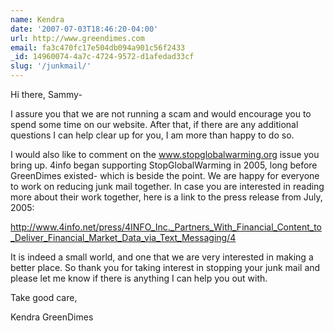 ```yaml
---
name: Kendra
date: '2007-07-03T18:46:20-04:00'
url: http://www.greendimes.com
email: fa3c470fc17e504db094a901c56f2433
_id: 14960074-4a7c-4724-9572-d1afedad33cf
slug: '/junkmail/'
---
```


Hi there, Sammy-

I assure you that we are not running a scam and would encourage you to spend
some time on our website. After that, if there are any additional questions I
can help clear up for you, I am more than happy to do so.

I would also like to comment on the www.stopglobalwarming.org issue you bring
up. 4info began supporting StopGlobalWarming in 2005, long before GreenDimes
existed- which is beside the point. We are happy for everyone to work on
reducing junk mail together. In case you are interested in reading more about
their work together, here is a link to the press release from July, 2005:

http://www.4info.net/press/4INFO_Inc._Partners_With_Financial_Content_to_Deliver_Financial_Market_Data_via_Text_Messaging/4

It is indeed a small world, and one that we are very interested in making a
better place. So thank you for taking interest in stopping your junk mail and
please let me know if there is anything I can help you out with.

Take good care,

Kendra GreenDimes
